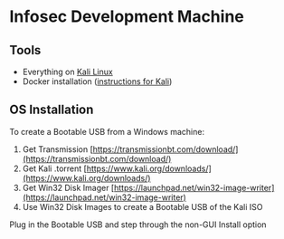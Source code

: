 # Infosec Development Machine

## Tools

- Everything on [Kali Linux](https://www.kali.org/downloads/)
- Docker installation ([instructions for Kali](https://www.ptrace-security.com/2017/06/14/how-to-install-docker-on-kali-linux-2017-1/))

## OS Installation

To create a Bootable USB from a Windows machine:
1. Get Transmission [https://transmissionbt.com/download/](https://transmissionbt.com/download/)
2. Get Kali .torrent [https://www.kali.org/downloads/](https://www.kali.org/downloads/)
3. Get Win32 Disk Imager [https://launchpad.net/win32-image-writer](https://launchpad.net/win32-image-writer)
4. Use Win32 Disk Images to create a Bootable USB of the Kali ISO

Plug in the Bootable USB and step through the non-GUI Install option
